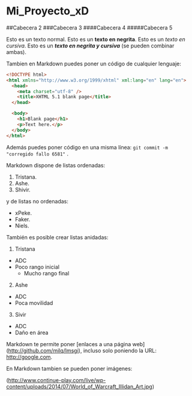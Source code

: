 # Mi_Proyecto_xD

##Cabecera 2
###Cabecera 3
####Cabecera 4
#####Cabecera 5

Esto es un texto normal.
Esto es un **texto en negrita**.
Esto es un *texto en cursiva*.
Esto es un ***texto en negrita y cursiva*** (se pueden combinar ambas).

Tambien en Markdown puedes poner un código de cualquier lenguaje:

```html
<!DOCTYPE html>
<html xmlns="http://www.w3.org/1999/xhtml" xml:lang="en" lang="en">
  <head>
    <meta charset="utf-8" />
    <title>XHTML 5.1 blank page</title>
  </head>

  <body>
    <h1>Blank page</h1>
    <p>Text here.</p>
  </body>
</html>
```

Además puedes poner código en una misma línea: `git commit -m "corregido fallo 6581"` .

Markdown dispone de listas ordenadas:

1. Tristana.
2. Ashe.
3. Shivir.

y de listas no ordenadas:

* xPeke.
* Faker.
* Niels.

También es posible crear listas anidadas:

1. Tristana
  * ADC
  * Poco rango inicial
    * Mucho rango final
2. Ashe
  * ADC
  * Poca movilidad
3. Sivir
  * ADC
  * Daño en área
  
Markdown te permite poner [enlaces a una página web] (http://github.com/milq/lmsgi), incluso solo poniendo la URL: http://google.com.

En Markdown tambien se pueden poner imágenes:

(http://www.continue-play.com/live/wp-content/uploads/2014/07/World_of_Warcraft_Illidan_Art.jpg)

